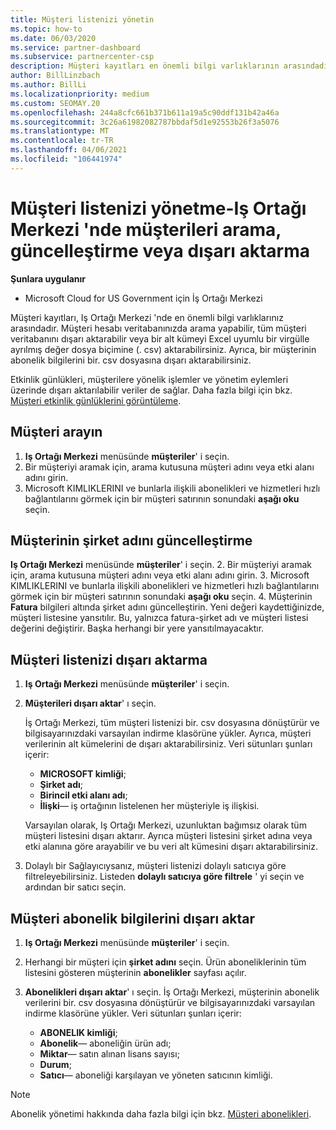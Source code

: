 ```yaml
---
title: Müşteri listenizi yönetin
ms.topic: how-to
ms.date: 06/03/2020
ms.service: partner-dashboard
ms.subservice: partnercenter-csp
description: Müşteri kayıtları en önemli bilgi varlıklarının arasındadır. Iş ortağı merkezi müşteri listenizde bilgileri görüntülemeyi, aramanızı, güncelleştirmeyi, & dışarı aktarmayı öğrenin.
author: BillLinzbach
ms.author: BillLi
ms.localizationpriority: medium
ms.custom: SEOMAY.20
ms.openlocfilehash: 244a8cfc661b371b611a19a5c90ddf131b42a46a
ms.sourcegitcommit: 3c26a61982082787bbdaf5d1e92553b26f3a5076
ms.translationtype: MT
ms.contentlocale: tr-TR
ms.lasthandoff: 04/06/2021
ms.locfileid: "106441974"
---
```

# <a name="manage-your-customer-list---search-update-or-export-customers-in-partner-center"></a>Müşteri listenizi yönetme-Iş Ortağı Merkezi 'nde müşterileri arama, güncelleştirme veya dışarı aktarma

**Şunlara uygulanır**

- Microsoft Cloud for US Government için İş Ortağı Merkezi

Müşteri kayıtları, Iş Ortağı Merkezi 'nde en önemli bilgi varlıklarınız arasındadır. Müşteri hesabı veritabanınızda arama yapabilir, tüm müşteri veritabanını dışarı aktarabilir veya bir alt kümeyi Excel uyumlu bir virgülle ayrılmış değer dosya biçimine (. csv) aktarabilirsiniz. Ayrıca, bir müşterinin abonelik bilgilerini bir. csv dosyasına dışarı aktarabilirsiniz.

Etkinlik günlükleri, müşterilere yönelik işlemler ve yönetim eylemleri üzerinde dışarı aktarılabilir veriler de sağlar. Daha fazla bilgi için bkz. [Müşteri etkinlik günlüklerini görüntüleme](activity-logs.md).

## <a name="search-for-a-customer"></a>Müşteri arayın

1. **Iş Ortağı Merkezi** menüsünde **müşteriler**' i seçin.
2. Bir müşteriyi aramak için, arama kutusuna müşteri adını veya etki alanı adını girin.
3. Microsoft KIMLIKLERINI ve bunlarla ilişkili abonelikleri ve hizmetleri hızlı bağlantılarını görmek için bir müşteri satırının sonundaki **aşağı oku** seçin.

## <a name="update-a-customers-company-name"></a>Müşterinin şirket adını güncelleştirme

**Iş Ortağı Merkezi** menüsünde **müşteriler**' i seçin.
2. Bir müşteriyi aramak için, arama kutusuna müşteri adını veya etki alanı adını girin.
3. Microsoft KIMLIKLERINI ve bunlarla ilişkili abonelikleri ve hizmetleri hızlı bağlantılarını görmek için bir müşteri satırının sonundaki **aşağı oku** seçin.
4. Müşterinin **Fatura** bilgileri altında şirket adını güncelleştirin. Yeni değeri kaydettiğinizde, müşteri listesine yansıtılır. Bu, yalnızca fatura-şirket adı ve müşteri listesi değerini değiştirir. Başka herhangi bir yere yansıtılmayacaktır.

## <a name="export-your-customer-list"></a>Müşteri listenizi dışarı aktarma

1. **Iş Ortağı Merkezi** menüsünde **müşteriler**' i seçin.
2. **Müşterileri dışarı aktar**' ı seçin.

   İş Ortağı Merkezi, tüm müşteri listenizi bir. csv dosyasına dönüştürür ve bilgisayarınızdaki varsayılan indirme klasörüne yükler. Ayrıca, müşteri verilerinin alt kümelerini de dışarı aktarabilirsiniz. Veri sütunları şunları içerir:

   - **MICROSOFT kimliği**;
   - **Şirket adı**;
   - **Birincil etki alanı adı**;
   - **İlişki**— iş ortağının listelenen her müşteriyle iş ilişkisi.

    Varsayılan olarak, Iş Ortağı Merkezi, uzunluktan bağımsız olarak tüm müşteri listesini dışarı aktarır. Ayrıca müşteri listesini şirket adına veya etki alanına göre arayabilir ve bu veri alt kümesini dışarı aktarabilirsiniz.

3. Dolaylı bir Sağlayıcıysanız, müşteri listenizi dolaylı satıcıya göre filtreleyebilirsiniz. Listeden **dolaylı satıcıya göre filtrele** ' yi seçin ve ardından bir satıcı seçin.


## <a name="export-customer-subscription-information"></a>Müşteri abonelik bilgilerini dışarı aktar

1. **Iş Ortağı Merkezi** menüsünde **müşteriler**' i seçin.

2. Herhangi bir müşteri için **şirket adını** seçin. Ürün aboneliklerinin tüm listesini gösteren müşterinin **abonelikler** sayfası açılır.

3. **Abonelikleri dışarı aktar**' ı seçin. İş Ortağı Merkezi, müşterinin abonelik verilerini bir. csv dosyasına dönüştürür ve bilgisayarınızdaki varsayılan indirme klasörüne yükler. Veri sütunları şunları içerir:
   - **ABONELIK kimliği**;
   - **Abonelik**— aboneliğin ürün adı;
   - **Miktar**— satın alınan lisans sayısı;
   - **Durum**;
   - **Satıcı**— aboneliği karşılayan ve yöneten satıcının kimliği.

> [!NOTE]  
> Abonelik yönetimi hakkında daha fazla bilgi için bkz. [Müşteri abonelikleri](customer-subscriptions.md).
